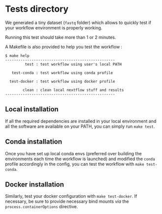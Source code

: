 
# Tests directory

We generated a tiny dataset (`fastq` folder) which allows to quickly test if
your workflow environment is properly working.

Running this test should take more than 1 or 2 minutes.

A Makefile is also provided to help you test the workflow :

```
$ make help
--------------------------------------------------
         test : test workflow using user's local PATH

   test-conda : test workflow using conda profile

  test-docker : test workflow using docker profile

        clean : clean local nextflow stuff and results
--------------------------------------------------
```

## Local installation

If all the required dependencies are installed in your local environment and all
the software are available on your PATH, you can simply run `make test`.

## Conda installation

Once you have set up local conda envs (preferred over building the environments
each time the workflow is launched) and modified the `conda` profile accordingly
in the config, you can test the workflow with `make test-conda`.

## Docker installation

Similarly, test your docker configuration with `make test-docker`. If necessary,
be sure to provide necessary bind mounts _via_ the `process.containerOptions`
directive.
